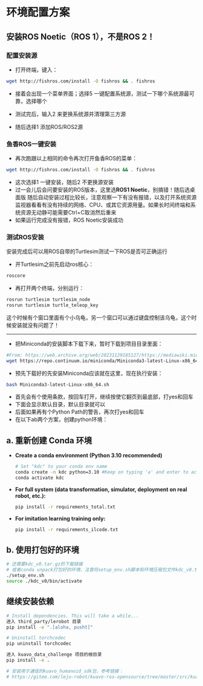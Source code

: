 # 环境配置方案

## 安装ROS Noetic（ROS 1），不是ROS 2！
<!-- https://blog.csdn.net/m0_73745340/article/details/135281023 -->
### 配置安装源
- 打开终端，键入：
```bash
wget http://fishros.com/install -O fishros && . fishros
```
- 接着会出现一个菜单界面；选择5 一键配置系统源，测试一下哪个系统源最可靠，选择哪个

- 测试完后，输入2 来更换系统源并清理第三方源

- 随后选择1 添加ROS/ROS2源

### 鱼香ROS一键安装
- 再次跑跟以上相同的命令再次打开鱼香ROS的菜单：
```bash
wget http://fishros.com/install -O fishros && . fishros
```
- 这次选择1 一键安装，随后2 不更换源安装
- 过一会儿后会问要安装的ROS版本，这里选**ROS1 Noetic**，别搞错！随后选桌面版
随后自动安装过程比较长，注意观察一下有没有报错，以及打开系统资源监视器看看有没有持续的网络、CPU、或其它资源用量。如果长时间终端和系统资源无动静可能需要Ctrl+C取消然后重来
- 如果运行完成没有报错，ROS Noetic安装成功

### 测试ROS安装
安装完成后可以用ROS自带的Turtlesim测试一下ROS是否可正确运行
- 开Turtlesim之前先启动ros核心：
```bash
roscore
```
- 再打开两个终端，分别运行：
```bash
rosrun turtlesim turtlesim_node
rosrun turtlesim turtle_teleop_key
```
这个时候有个窗口里面有个小乌龟，另一个窗口可以通过键盘控制该乌龟，这个时候安装就没有问题了！

---
- 把Miniconda的安装脚本下载下来，暂时下载到项目目录里面：
```bash  
#From: https://web.archive.org/web/20231129185127/https://mediawiki.middlebury.edu/CS/Useful_Tools
wget https://repo.continuum.io/miniconda/Miniconda3-latest-Linux-x86_64.sh
```

- 预先下载好的先安装Miniconda应该就在这里，现在执行安装：
```bash  
bash Miniconda3-latest-Linux-x86_64.sh
```
- 首先会有个使用条款，按回车打开，继续按使它翻页到最底部，打yes和回车
- 下面会显示默认目录，默认目录就可以
- 后面如果再有个Python Path的警告，再次打yes和回车
- 在以下ab两个方案，创建python环境：
## a. 重新创建 Conda 环境

* **Create a conda environment (Python 3.10 recommended)**
  ```bash
  # Set "kdc" to your conda env name
  conda create -n kdc python=3.10 #Keep on typing 'a' and enter to accept ToS
  conda activate kdc
  ```


* **For full system (data transformation, simulator, deployment on real robot, etc.):**

  ```bash
  pip install -r requirements_total.txt
  ```

* **For imitation learning training only:**

  ```bash
  pip install -r requirements_ilcode.txt
  ```

## b. 使用打包好的环境
```bash
# 还需要kdc_v0.tar.gz的下载链接
# 或者conda unpack打包好的环境，注意将setup_env.sh脚本和环境压缩包文件kdc_v0.tar.gz放在同一目录下
./setup_env.sh
source ./kdc_v0/bin/activate
```
## 继续安装依赖
```bash
# Install dependencies. This will take a while...
进入 third_party/lerobot 目录
pip install -e ".[aloha, pusht]"

# Uninstall torchcodec 
pip uninstall torchcodec

进入 kuavo_data_challenge 项目的根目录
pip install -e .

# 安装用于通信的kuavo_humanoid_sdk包，参考链接：
# https://gitee.com/leju-robot/kuavo-ros-opensource/tree/master/src/kuavo_humanoid_sdk

```
